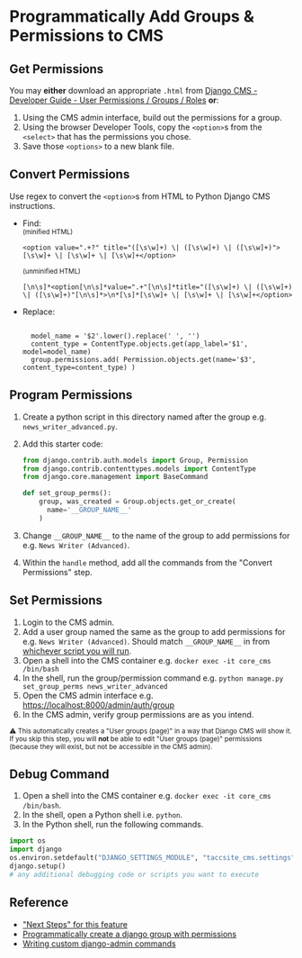 # Programmatically Add Groups & Permissions to CMS

## Get Permissions

You may **either** download an appropriate `.html` from [Django CMS - Developer Guide - User Permissions / Groups / Roles](https://tacc-main.atlassian.net/wiki/x/egtv) **or**:

1. Using the CMS admin interface, build out the permissions for a group.
2. Using the browser Developer Tools, copy the `<option>`s from the `<select>` that has the permissions you chose.
3. Save those `<options>` to a new blank file.

## Convert Permissions

Use regex to convert the `<option>`s from HTML to Python Django CMS instructions.

- Find:\
  <sub>(minified HTML)</sub>

  ```regexp
  <option value=".+?" title="([\s\w]+) \| ([\s\w]+) \| ([\s\w]+)">[\s\w]+ \| [\s\w]+ \| [\s\w]+</option>
  ```

  <sub>(unminified HTML)</sub>

  ```regexp
  [\n\s]*<option[\n\s]*value=".+"[\n\s]*title="([\s\w]+) \| ([\s\w]+) \| ([\s\w]+)"[\n\s]*>\n*[\s]*[\s\w]+ \| [\s\w]+ \| [\s\w]+</option>
  ```

- Replace:

  ```text

    model_name = '$2'.lower().replace(' ', '')
    content_type = ContentType.objects.get(app_label='$1', model=model_name)
    group.permissions.add( Permission.objects.get(name='$3', content_type=content_type) )
  ```

## Program Permissions

1. Create a python script in this directory named after the group e.g. `news_writer_advanced.py`.
2. Add this starter code:

    ```py
    from django.contrib.auth.models import Group, Permission
    from django.contrib.contenttypes.models import ContentType
    from django.core.management import BaseCommand

    def set_group_perms():
        group, was_created = Group.objects.get_or_create(
          name='__GROUP_NAME__'
        )
    ```

3. Change `__GROUP_NAME__` to the name of the group to add permissions for e.g. `News Writer (Advanced)`.
4. Within the `handle` method, add all the commands from the "Convert Permissions" step.

## Set Permissions

1. Login to the CMS admin.
2. Add a user group named the same as the group to add permissions for e.g. `News Writer (Advanced)`.
    Should match `__GROUP_NAME__` in from [whichever script you will run](https://github.com/TACC/Core-CMS/tree/main/taccsite_cms/management/commands/group_perms).
4. Open a shell into the CMS container e.g.
    `docker exec -it core_cms /bin/bash`
4. In the shell, run the group/permission command e.g.
    `python manage.py set_group_perms news_writer_advanced`
5. Open the CMS admin interface e.g.
    [https://localhost:8000/admin/auth/group](https://localhost:8000/admin/auth/group)
6. In the CMS admin, verify group permissions are as you intend.

<sub>⚠️ This automatically creates a "User groups (page)" in a way that Django CMS will show it. If you skip this step, you will **not** be able to edit "User groups (page)" permissions (because they will exist, but not be accessible in the CMS admin).</sub>

## Debug Command

1. Open a shell into the CMS container e.g. `docker exec -it core_cms /bin/bash`.
2. In the shell, open a Python shell i.e. `python`.
3. In the Python shell, run the following commands.

```py
import os
import django
os.environ.setdefault("DJANGO_SETTINGS_MODULE", "taccsite_cms.settings")
django.setup()
# any additional debugging code or scripts you want to execute
```

## Reference

- ["Next Steps" for this feature](https://github.com/TACC/Core-CMS/pull/598#issuecomment-1423258767)
- [Programmatically create a django group with permissions](https://stackoverflow.com/q/22250352/11817077)
- [Writing custom django-admin commands](https://docs.djangoproject.com/en/2.2/howto/custom-management-commands/)
